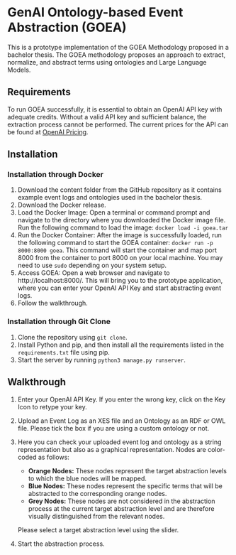 # GenAI Ontology-based Event Abstraction (GOEA)

This is a prototype implementation of the GOEA Methodology proposed in a bachelor thesis. The GOEA methodology proposes an approach to extract, normalize, and abstract terms using ontologies and Large Language Models.

## Requirements

To run GOEA successfully, it is essential to obtain an OpenAI API key with adequate credits. Without a valid API key and sufficient balance, the extraction process cannot be performed. The current prices for the API can be found at [OpenAI Pricing](https://openai.com/api/pricing/).

## Installation

### Installation through Docker

1. Download the content folder from the GitHub repository as it contains example event logs and ontologies used in the bachelor thesis.
2. Download the Docker release.
3. Load the Docker Image: Open a terminal or command prompt and navigate to the directory where you downloaded the Docker image file. Run the following command to load the image: `docker load -i goea.tar`
4. Run the Docker Container: After the image is successfully loaded, run the following command to start the GOEA container: `docker run -p 8000:8000 goea`. This command will start the container and map port 8000 from the container to port 8000 on your local machine. You may need to use `sudo` depending on your system setup.
5. Access GOEA: Open a web browser and navigate to http://localhost:8000/. This will bring you to the prototype application, where you can enter your OpenAI API Key and start abstracting event logs.
6. Follow the walkthrough.

### Installation through Git Clone

1. Clone the repository using `git clone`.
2. Install Python and pip, and then install all the requirements listed in the `requirements.txt` file using pip.
3. Start the server by running `python3 manage.py runserver`.

## Walkthrough

1. Enter your OpenAI API Key. If you enter the wrong key, click on the Key Icon to retype your key.
2. Upload an Event Log as an XES file and an Ontology as an RDF or OWL file. Please tick the box if you are using a custom ontology or not.
3. Here you can check your uploaded event log and ontology as a string representation but also as a graphical representation. Nodes are color-coded as follows:
   - **Orange Nodes:** These nodes represent the target abstraction levels to which the blue nodes will be mapped.
   - **Blue Nodes:** These nodes represent the specific terms that will be abstracted to the corresponding orange nodes.
   - **Grey Nodes:** These nodes are not considered in the abstraction process at the current target abstraction level and are therefore visually distinguished from the relevant nodes.

   Please select a target abstraction level using the slider.
4. Start the abstraction process.
